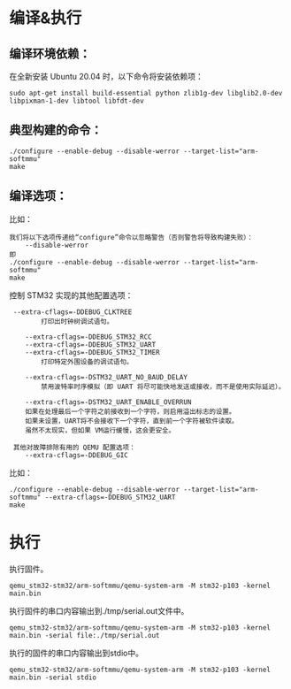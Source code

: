 # 编译&执行



## 编译环境依赖：

在全新安装 Ubuntu 20.04 时，以下命令将安装依赖项：

```
sudo apt-get install build-essential python zlib1g-dev libglib2.0-dev libpixman-1-dev libtool libfdt-dev
```



## 典型构建的命令：

```
./configure --enable-debug --disable-werror --target-list="arm-softmmu" 
make
```





## 编译选项：

比如：

```
我们将以下选项传递给“configure”命令以忽略警告（否则警告将导致构建失败）：
    --disable-werror
即
./configure --enable-debug --disable-werror --target-list="arm-softmmu" 
make
```



控制 STM32 实现的其他配置选项：

```
 --extra-cflags=-DDEBUG_CLKTREE
        打印出时钟树调试语句。

    --extra-cflags=-DDEBUG_STM32_RCC 
    --extra-cflags=-DDEBUG_STM32_UART 
    --extra-cflags=-DDEBUG_STM32_TIMER
        打印特定外围设备的调试语句。

    --extra-cflags=-DSTM32_UART_NO_BAUD_DELAY
        禁用波特率时序模拟（即 UART 将尽可能快地发送或接收，而不是使用实际延迟）。

    --extra-cflags=-DSTM32_UART_ENABLE_OVERRUN
    如果在处理最后一个字符之前接收到一个字符，则启用溢出标志的设置。
    如果未设置，UART将不会接收下一个字符，直到前一个字符被软件读取。
    虽然不太现实，但如果 VM运行缓慢，这会更安全。
  
 其他对故障排除有用的 QEMU 配置选项：
    --extra-cflags=-DDEBUG_GIC 
```

比如：

```
./configure --enable-debug --disable-werror --target-list="arm-softmmu" --extra-cflags=-DDEBUG_STM32_UART
make
```









# 执行



执行固件。

```
qemu_stm32-stm32/arm-softmmu/qemu-system-arm -M stm32-p103 -kernel main.bin
```



执行固件的串口内容输出到./tmp/serial.out文件中。

```
qemu_stm32-stm32/arm-softmmu/qemu-system-arm -M stm32-p103 -kernel main.bin -serial file:./tmp/serial.out
```



执行的固件的串口内容输出到stdio中。

```
qemu_stm32-stm32/arm-softmmu/qemu-system-arm -M stm32-p103 -kernel main.bin -serial stdio
```



















































